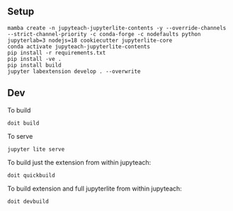 ## Setup

```shell
mamba create -n jupyteach-jupyterlite-contents -y --override-channels --strict-channel-priority -c conda-forge -c nodefaults python jupyterlab=3 nodejs=18 cookiecutter jupyterlite-core
conda activate jupyteach-jupyterlite-contents
pip install -r requirements.txt
pip install -ve .
pip install build
jupyter labextension develop . --overwrite
```

## Dev

To build

```shell
doit build
```

To serve

```shell
jupyter lite serve
```

To build just the extension from within jupyteach:

```shell
doit quickbuild
```

To build extension and full jupyterlite from within jupyteach:

```shell
doit devbuild
```
